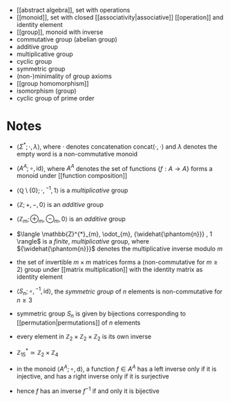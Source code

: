 
- [[abstract algebra]], set with operations
- [[monoid]], set with closed [[associativity|associative]] [[operation]] and identity element
- [[group]], monoid with inverse
- commutative group (abelian group)
- additive group
- multiplicative group
- cyclic group
- symmetric group
- (non-)minimality of group axioms
- [[group homomorphism]]
- isomorphism (group)
- cyclic group of prime order




# Notes

- $\langle \Sigma^{*}; \cdot, \lambda \rangle$, where $\cdot$ denotes concatenation $\mathrm{concat(\cdot, \cdot)}$ and $\lambda$ denotes the empty word is a non-commutative monoid
- $\langle A^{A}; \circ, \mathrm{id} \rangle$, where $A^{A}$ denotes the set of functions $\{ f : A \to A \}$ forms a monoid under [[function composition]]
- $\langle \mathbb{Q} \setminus \{ 0 \}; \cdot, {^{-1}}, 1 \rangle$ is a *multiplicative* group
- $\langle \mathbb{Z}; +, -, 0 \rangle$ is an *additive* group
- $\langle \mathbb{Z}_{m}; \oplus_{m}, \ominus_{m}, 0 \rangle$ is an *additive* group
- $\langle \mathbb{Z}^{*}_{m}, \odot_{m}, {\widehat{\phantom{n}}}  , 1 \rangle$ is a *finite*, *multiplicative* group, where ${\widehat{\phantom{n}}}$ denotes the multiplicative inverse modulo $m$
- the set of invertible $m \times m$ matrices forms a (non-commutative for $m \geq 2$) group under [[matrix multiplication]] with the identity matrix as identity element
- $\langle S_{n}; \circ, {^{-1}}, \mathrm{id} \rangle$, the *symmetric group* of $n$ elements is non-commutative for $n \geq 3$

- symmetric group $S_{n}$ is given by bijections corresponding to [[permutation|permutations]] of $n$ elements
- every element in $\mathbb{Z}_{2} \times \mathbb{Z}_{2} \times \mathbb{Z}_{2}$ is its own inverse
- $\mathbb{Z}_{15}^{*} \simeq \mathbb{Z}_{2} \times \mathbb{Z}_{4}$


- in the monoid $\langle A^{A}; \circ, \mathrm{d} \rangle$, a function $f \in A^{A}$ has a left inverse only if it is injective, and has a right inverse only if it is surjective
- hence $f$ has an inverse $f^{-1}$ if and only it is bijective
